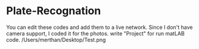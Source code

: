 # Plate-Recognation
You can edit these codes and add them to a live network. 
Since I don't have camera support, I coded it for the photos.
write "Project" for run matLAB code.
/Users/merthan/Desktop/Test.png
